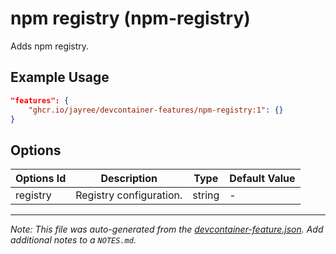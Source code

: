 
# npm registry (npm-registry)

Adds npm registry.

## Example Usage

```json
"features": {
    "ghcr.io/jayree/devcontainer-features/npm-registry:1": {}
}
```

## Options

| Options Id | Description | Type | Default Value |
|-----|-----|-----|-----|
| registry | Registry configuration. | string | - |



---

_Note: This file was auto-generated from the [devcontainer-feature.json](https://github.com/jayree/devcontainer-features/blob/main/src/npm-registry/devcontainer-feature.json).  Add additional notes to a `NOTES.md`._
